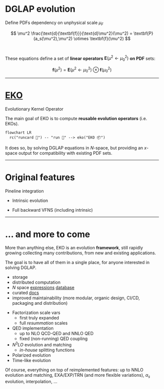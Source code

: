 # DGLAP evolution

Define PDFs dependency on unphysical scale $\mu_F$

$$
  \mu^2 \frac{\text{d}{\textbf{f}}}{\text{d}\mu^2}(\mu^2) = \textbf{P} (a_s(\mu^2),\mu^2) \otimes \textbf{f}(\mu^2)
$$

<br m="2">

These equations define a set of **linear operators** $\textbf{E}(\mu^2 \leftarrow
\mu_0^2)$ **on PDF** sets:

$$
  \textbf{f}(\mu^2) = \textbf{E}(\mu^2 \leftarrow \mu_0^2) \otimes \textbf{f}(\mu_0^2)
$$

<div m="y-10" flex="~" justify="center">
  <bkg-img src="theory/ev-op.svg" p="6" w="md"/>
</div>

---

# [EKO](https://github.com/NNPDF/eko)

Evolutionary Kernel Operator

<div w="full" flex="~" justify="end" m="t--8">
  <cite-arxiv aref="2202.02338" right="0" class="relative"/>
</div>

<div m="t--12 b-6" flex="~" justify="center">
  <bkg-img src="theory/eko.png" p="2" w="1/5"/>
</div>

The main goal of EKO is to compute **reusable evolution operators** (i.e. EKOs).

<div flex="~" justify="center"
  hover="scale-180"
  transition="800">

```mermaid
flowchart LR
  rc("runcard 📄") -- "run 🦓" --> eko("EKO 📦")
```

</div>

It does so, by solving DGLAP equations in $N$-space, but providing an $x$-space
output for compatibility with existing PDF sets.

<div m="y-6" flex="~" justify="center">
  <bkg-img src="theory/mellin.svg" p="4" w="lg"/>
</div>

---

# Original features

<div float="right" w="1/4" m="t--4">
  <span p="2" b="1 black op-10" dark="b-white b-op-10" rounded="0.7">
    <Link to="17">Pineline</Link> integration
  </span>
</div>

- Intrinsic evolution

<div m="y-6" flex="~" justify="center">
  <bkg-img src="theory/intrinsic.svg" p="4" w="xs"/>
</div>

- Full backward VFNS (including intrinsic)

<div m="y-6" flex="~" justify="center">
  <bkg-img src="theory/back-vfns.svg" p="4" w="sm"/>
</div>


---

# ... and more to come

<div/>

More than anything else, EKO is an evolution **framework**, still rapidly
growing collecting many contributions, from new and existing applications.

The goal is to have all of them in a single place, for anyone interested in
solving DGLAP.

<div float="right" w="3/7">

- storage
- distributed computation
- $N$ space
  [expressions](https://github.com/NNPDF/eko/tree/split-math-in-module/src/ekore) [database](https://github.com/NNPDF/eko/issues/185)
- curated [docs](https://eko.readthedocs.io/)
- improved maintainability (more modular, organic design, CI/CD, packaging
 and distribution)

</div>

- Factorization scale vars 
  - first truly expanded
  - full *resummation* scales <cite-arxiv aref="2205.15900" right="0" class="relative"/>
- QED implementation
  - up to NLO QCD-QED and NNLO QED
  - fixed (non-running) QED coupling
- $N^3LO$ evolution and matching
  - *in-house* splitting functions
- Polarized evolution
- Time-like evolution

Of course, everything on top of reimplemented features: up to NNLO evolution and
matching, EXA/EXP/TRN (and more flexible variations), $\alpha_s$ evolution,
interpolation, ...

